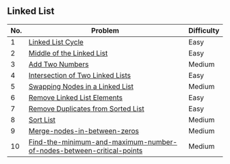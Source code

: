 ## Linked List

| No.  | Problem                                           | Difficulty |
|----|---------------------------------------------------|------------|
| 1  | [Linked List Cycle](https://leetcode.com/problems/linked-list-cycle/)                                 | Easy       |
| 2  | [Middle of the Linked List](https://leetcode.com/problems/middle-of-the-linked-list/)                   | Easy       |
| 3  | [Add Two Numbers](https://leetcode.com/problems/add-two-numbers/)                                       | Medium     |
| 4  | [Intersection of Two Linked Lists](https://leetcode.com/problems/intersection-of-two-linked-lists/)     | Easy       |
| 5  | [Swapping Nodes in a Linked List](https://leetcode.com/problems/swapping-nodes-in-a-linked-list/)       | Medium     |
| 6  | [Remove Linked List Elements](https://leetcode.com/problems/remove-linked-list-elements/)               | Easy       |
| 7  | [Remove Duplicates from Sorted List](https://leetcode.com/problems/remove-duplicates-from-sorted-list/) | Easy       |
| 8  | [Sort List](https://leetcode.com/problems/sort-list/) | Medium      |
| 9  | [Merge-nodes-in-between-zeros](https://leetcode.com/problems/merge-nodes-in-between-zeros/) | Medium      |
| 10  | [Find-the-minimum-and-maximum-number-of-nodes-between-critical-points](https://leetcode.com/problems/find-the-minimum-and-maximum-number-of-nodes-between-critical-points/) | Medium      |
